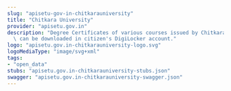 ```yaml
---
slug: "apisetu-gov-in-chitkarauniversity"
title: "Chitkara University"
provider: "apisetu.gov.in"
description: "Degree Certificates of various courses issued by Chitkara University\
  \ can be downloaded in citizen's DigiLocker account."
logo: "apisetu.gov.in-chitkarauniversity-logo.svg"
logoMediaType: "image/svg+xml"
tags:
- "open_data"
stubs: "apisetu.gov.in-chitkarauniversity-stubs.json"
swagger: "apisetu.gov.in-chitkarauniversity-swagger.json"
---
```

